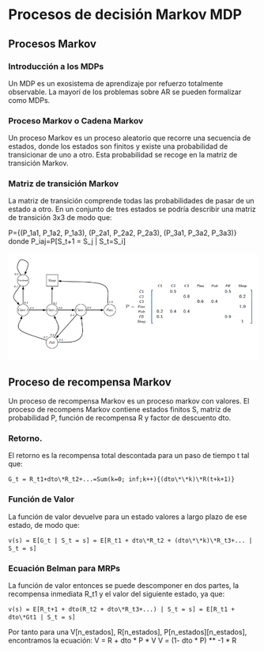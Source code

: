# Procesos de decisión Markov MDP
## Procesos Markov
### Introducción a los MDPs
Un MDP es un exosistema de aprendizaje por refuerzo totalmente observable. La mayorí de los problemas sobre AR se pueden formalizar como MDPs.
### Proceso Markov o Cadena Markov
Un proceso Markov es un proceso aleatorio que recorre una secuencia de estados, donde los estados son finitos y existe una probabilidad de transicionar de uno a otro. Esta probabilidad se recoge en la matriz de transición Markov.
### Matriz de transición Markov
La matriz de transición comprende todas las probabilidades de pasar de un estado a otro. En un conjunto de tres estados se podría describir una matriz de transición 3x3 de modo que:

P={(P_1a1, P_1a2, P_1a3), (P_2a1, P_2a2, P_2a3), (P_3a1, P_3a2, P_3a3)} donde P_iaj=P[S_t+1 = S_j | S_t=S_i]

![MatrizTransicionMarkov](../ImagenesRelevantes/MatrizTransicionMarkov.png)

## Proceso de recompensa Markov
Un proceso de recompensa Markov es un proceso markov con valores. El proceso de recompens Markov contiene estados finitos S, matriz de probabilidad P, función de recompensa R y factor de descuento dto.
### Retorno.
El retorno es la recompensa total descontada para un paso de tiempo t tal que:

    G_t = R_t1+dto\*R_t2+...=Sum(k=0; inf;k++){(dto\*\*k)\*R(t+k+1)}

### Función de Valor
La función de valor devuelve para un estado valores a largo plazo de ese estado, de modo que:

    v(s) = E[G_t | S_t = s] = E[R_t1 + dto\*R_t2 + (dto\*\*k)\*R_t3+... | S_t = s]

### Ecuación Belman para MRPs
La función de valor entonces se puede descomponer en dos partes, la recompensa inmediata R_t1 y el valor del siguiente estado, ya que:

    v(s) = E[R_t+1 + dto(R_t2 + dto\*R_t3+...) | S_t = s] = E[R_t1 + dto\*Gt1 | S_t = s]

Por tanto para una V\[n_estados\], R\[n_estados\], P\[n_estados\]\[n_estados\], encontramos la ecuación:
    V = R + dto \* P \* V
    V = (1- dto \* P) \*\* -1 \* R

